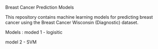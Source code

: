 Breast Cancer Prediction Models

This repository contains machine learning models for predicting breast cancer using the Breast Cancer Wisconsin (Diagnostic) dataset.

Models :
moded 1 - logisitic 

model 2 - SVM
